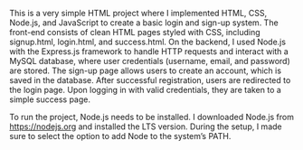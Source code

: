 This is a very simple HTML project where I implemented HTML, CSS, Node.js, and JavaScript to create a basic login and sign-up system. The front-end consists of clean HTML pages styled with CSS, including signup.html, login.html, and success.html.
On the backend, I used Node.js with the Express.js framework to handle HTTP requests and interact with a MySQL database, where user credentials (username, email, and password) are stored.
The sign-up page allows users to create an account, which is saved in the database. After successful registration, users are redirected to the login page.
Upon logging in with valid credentials, they are taken to a simple success page.

To run the project, Node.js needs to be installed.
I downloaded Node.js from https://nodejs.org and installed the LTS version. During the setup, I made sure to select the option to add Node to the system’s PATH. 
